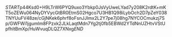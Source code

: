 $START$p44Ksd0+H9LTrW6PYQ9uxo3Ybkp0JsVyUweLYad7y208K2rdtK+mKT5oZEWu064NyDYVycGtBR0EtmS02Hgco7U3HB1Q98iLybOch2D7pZeY038TNYUuFV48ze/cGjNKek6phrf8oFsnJJlmx2L2Y7pe7j08hg7NYCOCmukzj7Sp/GWFWi1jgumlm8FPzxk2JLkLaqtMdn7Yg2tj0fb5EBWd2YTdNnUZHtvVStUpfhItBmXp/HuWvuqDLQZ7XNxg$END$